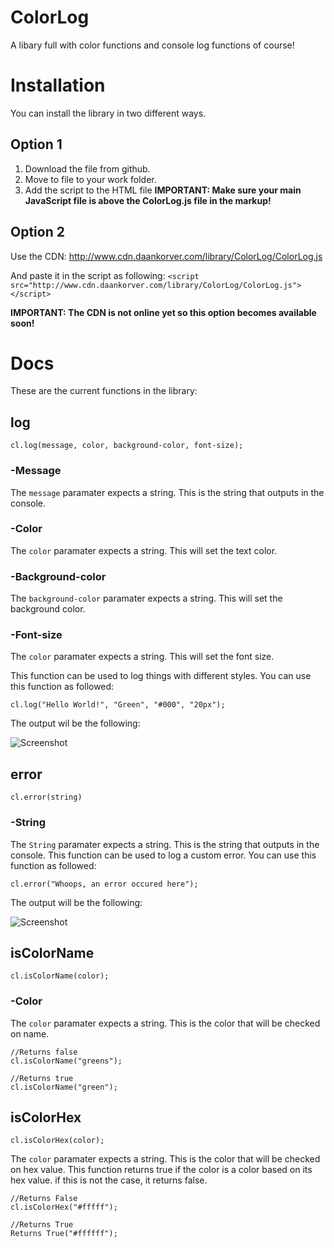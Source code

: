 # ColorLog
A libary full with color functions and console log functions of course!

# Installation
You can install the library in two different ways.

## Option 1
  1. Download the file from github.
  2. Move to file to your work folder.
  3. Add the script to the HTML file
  **IMPORTANT: Make sure your main JavaScript file is above the ColorLog.js file in the markup!**
  
## Option 2
  Use the CDN:
  http://www.cdn.daankorver.com/library/ColorLog/ColorLog.js
  
  And paste it in the script as following:
  ```<script src="http://www.cdn.daankorver.com/library/ColorLog/ColorLog.js"></script>```
  
  **IMPORTANT: The CDN is not online yet so this option becomes available soon!**

# Docs

These are the current functions in the library:

## log
```
cl.log(message, color, background-color, font-size);
```
### -Message
The ```message``` paramater expects a string. This is the string that outputs in the console.

### -Color
The ```color``` paramater expects a string. This will set the text color.

### -Background-color
The ```background-color``` paramater expects a string. This will set the background color.

### -Font-size
The ```color``` paramater expects a string. This will set the font size.

This function can be used to log things with different styles.
You can use this function as followed:
```
cl.log("Hello World!", "Green", "#000", "20px");
```
The output wil be the following:

![Screenshot](assets/output1.png)

## error

```
cl.error(string)
```
### -String
The ```String``` paramater expects a string. This is the string that outputs in the console.
This function can be used to log a custom error.
You can use this function as followed:
```
cl.error("Whoops, an error occured here");
```
The output will be the following:

![Screenshot](assets/output2.png)

## isColorName

```
cl.isColorName(color);
```
### -Color
The ```color``` paramater expects a string. This is the color that will be checked on name.

```
//Returns false
cl.isColorName("greens");

//Returns true
cl.isColorName("green");
```

## isColorHex

```
cl.isColorHex(color);
```
The ```color``` paramater expects a string. This is the color that will be checked on hex value.
This function returns true if the color is a color based on its hex value. if this is not the case, it returns false.

```
//Returns False
cl.isColorHex("#fffff");

//Returns True
Returns True("#ffffff");
```

